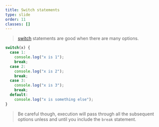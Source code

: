```yaml
---
title: Switch statements
type: slide
order: 11
classes: []
---
```


> [switch](https://developer.mozilla.org/en-US/docs/Web/JavaScript/Reference/Statements/switch) statements are good when there are many options.

```js
switch(x) {
  case 1:
    console.log("x is 1");
    break;
  case 2:
    console.log("x is 2");
    break;
  case 3:
    console.log("x is 3");
    break;
  default:
    console.log("x is something else");
}
```

> Be careful though, execution will pass through all the subsequent options unless and until you include the `break` statement.